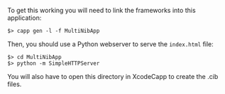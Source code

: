 To get this working you will need to link the frameworks into this application:

`$> capp gen -l -f MultiNibApp`

Then, you should use a Python webserver to serve the `index.html` file:

```
$> cd MultiNibApp
$> python -m SimpleHTTPServer
```

You will also have to open this directory in XcodeCapp to create the .cib files.